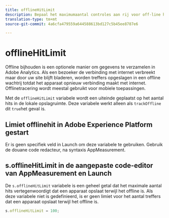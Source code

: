 ```yaml
---
title: offlineHitLimit
description: Bepaal het maximumaantal controles aan rij voor off-line het volgen.
translation-type: tm+mt
source-git-commit: 4a6cfa479559a644588613bd127c5b45ee8787e6

---
```



# offlineHitLimit

Offline bijhouden is een optionele manier om gegevens te verzamelen in Adobe Analytics. Als een bezoeker de verbinding met internet verbreekt maar door uw site blijft bladeren, worden treffers opgeslagen in een offline wachtrij totdat het apparaat opnieuw verbinding maakt met internet. Offlinetracering wordt meestal gebruikt voor mobiele toepassingen.

Met de `offlineHitLimit` variabele wordt een uiteinde geplaatst op het aantal hits in de lokale opslagruimte. Deze variabele werkt alleen als `trackOffline` dit `true`het geval is.

## Limiet offlinehit in Adobe Experience Platform gestart

Er is geen specifiek veld in Launch om deze variabele te gebruiken. Gebruik de douane code redacteur, na syntaxis AppMeasurement.

## s.offlineHitLimit in de aangepaste code-editor van AppMeasurement en Launch

De `s.offlineHitLimit` variabele is een geheel getal dat het maximale aantal hits vertegenwoordigt dat een apparaat opslaat terwijl het offline is. Als deze variabele niet is gedefinieerd, is er geen limiet voor het aantal treffers dat een apparaat opslaat terwijl het offline is.

```js
s.offlineHitLimit = 100;
```
